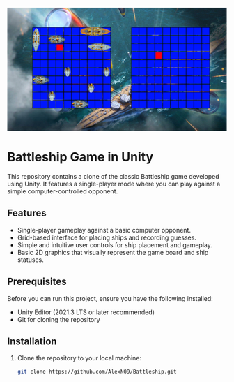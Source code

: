 ![image](https://github.com/AlexN09/Battleship/blob/main/Assets/GameScreen.png)
# Battleship Game in Unity

This repository contains a clone of the classic Battleship game developed using Unity. It features a single-player mode where you can play against a simple computer-controlled opponent.

## Features

- Single-player gameplay against a basic computer opponent.
- Grid-based interface for placing ships and recording guesses.
- Simple and intuitive user controls for ship placement and gameplay.
- Basic 2D graphics that visually represent the game board and ship statuses.

## Prerequisites

Before you can run this project, ensure you have the following installed:
- Unity Editor (2021.3 LTS or later recommended)
- Git for cloning the repository

## Installation

1. Clone the repository to your local machine:
   ```bash
   git clone https://github.com/AlexN09/Battleship.git
